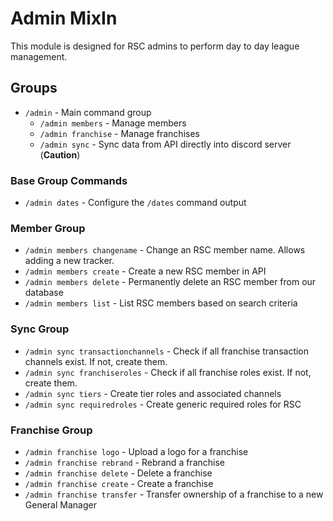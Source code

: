 # Admin MixIn

This module is designed for RSC admins to perform day to day league management.

## Groups

- `/admin` - Main command group
    - `/admin members` - Manage members
    - `/admin franchise` - Manage franchises
    - `/admin sync` - Sync data from API directly into discord server (**Caution**)

### Base Group Commands

- `/admin dates` - Configure the `/dates` command output

### Member Group

- `/admin members changename` - Change an RSC member name. Allows adding a new tracker.
- `/admin members create` - Create a new RSC member in API
- `/admin members delete` - Permanently delete an RSC member from our database
- `/admin members list` - List RSC members based on search criteria

### Sync Group

- `/admin sync transactionchannels` - Check if all franchise transaction channels exist. If not, create them.
- `/admin sync franchiseroles` - Check if all franchise roles exist. If not, create them.
- `/admin sync tiers` - Create tier roles and associated channels
- `/admin sync requiredroles` - Create generic required roles for RSC

### Franchise Group

- `/admin franchise logo` - Upload a logo for a franchise
- `/admin franchise rebrand` - Rebrand a franchise
- `/admin franchise delete` - Delete a franchise
- `/admin franchise create` - Create a franchise
- `/admin franchise transfer` - Transfer ownership of a franchise to a new General Manager

